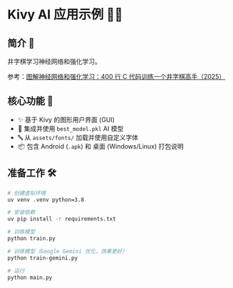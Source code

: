# Kivy AI 应用示例 🤖✨

## 简介 📝

井字棋学习神经网络和强化学习。

参考：[图解神经网络和强化学习：400 行 C 代码训练一个井字棋高手（2025）](https://arthurchiao.art/blog/reinforcement-learning-400-lines-of-c-code-zh/?continueFlag=27570a6e45cc66abbea69288530aea45)

## 核心功能 🚀

* ✨ 基于 Kivy 的图形用户界面 (GUI)
* 🧠 集成并使用 `best_model.pkl` AI 模型
* 🔤 从 `assets/fonts/` 加载并使用自定义字体
* 📦 包含 Android (`.apk`) 和 桌面 (Windows/Linux) 打包说明

## 准备工作 🛠️

```bash
# 创建虚拟环境
uv venv .venv python=3.8

# 安装依赖
uv pip install -r requirements.txt

# 训练模型
python train.py

# 训练模型（Google Gemini 优化，效果更好）
python train-gemini.py

# 运行
python main.py
```
